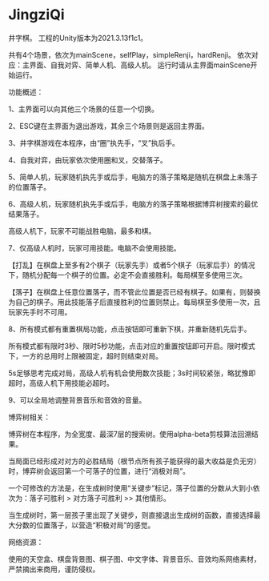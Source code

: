 # JingziQi
井字棋。
工程的Unity版本为2021.3.13f1c1。

共有4个场景，依次为mainScene，selfPlay，simpleRenji，hardRenji。
依次对应：主界面、自我对弈、简单人机、高级人机。
运行时请从主界面mainScene开始运行。

功能概述：

1、主界面可以向其他三个场景的任意一个切换。

2、ESC键在主界面为退出游戏，其余三个场景则是返回主界面。

3、井字棋游戏在本程序，由“圈”执先手，“叉”执后手。

4、自我对弈，由玩家依次使用圈和叉，交替落子。

5、简单人机，玩家随机执先手或后手，电脑方的落子策略是随机在棋盘上未落子的位置落子。

6、高级人机，玩家随机执先手或后手，电脑方的落子策略根据博弈树搜索的最优结果落子。

高级人机下，玩家不可能战胜电脑，最多和棋。

7、仅高级人机时，玩家可用技能。电脑不会使用技能。

【打乱】在棋盘上至多有2个棋子（玩家先手）或者5个棋子（玩家后手）的情况下，随机分配每一个棋子的位置。必定不会直接胜利。每局棋至多使用三次。

【落子】在棋盘上任意位置落子，而不管此位置是否已经有棋子。如果有，则替换为自己的棋子。用此技能落子后直接胜利的位置则禁止。每局棋至多使用一次，且玩家先手时不可用。

8、所有模式都有重置棋局功能，点击按钮即可重新下棋，并重新随机先后手。

所有模式都有限时3秒、限时5秒功能，点击对应的重置按钮即可开启。限时模式下，一方的总用时上限被固定，超时则结束对局。

5s足够思考完成对局，高级人机有机会使用数次技能；3s时间较紧张，略犹豫即超时，高级人机下用技能必超时。

9、可以全局地调整背景音乐和音效的音量。

博弈树相关：

博弈树在本程序，为全宽度、最深7层的搜索树。使用alpha-beta剪枝算法回溯结果。

当局面已经形成对对方的必胜结局（根节点所有孩子能获得的最大收益是负无穷）时，博弈树会返回第一个可落子的位置，进行“消极对局”。

一个可修改的方法是，在生成树时使用“关键步”标记，落子位置的分数从大到小依次为：落子可胜利 > 对方落子可胜利 >> 其他情形。

当生成树时，第一层孩子里出现了关键步，则直接退出生成树的函数，直接选择最大分数的位置落子，以营造“积极对局”的感觉。

网络资源：

使用的天空盒、棋盘背景图、棋子图、中文字体、背景音乐、音效均系网络素材，严禁摘出来商用，谨防侵权。
